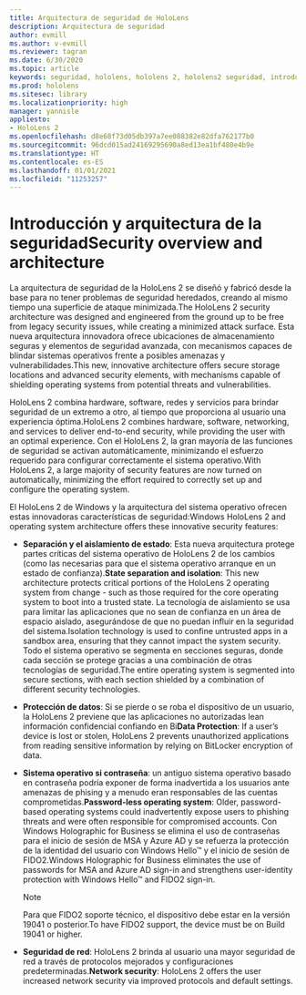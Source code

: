 ```yaml
---
title: Arquitectura de seguridad de HoloLens
description: Arquitectura de seguridad
author: evmill
ms.author: v-evmill
ms.reviewer: tagran
ms.date: 6/30/2020
ms.topic: article
keywords: seguridad, hololens, hololens 2, hololens2 seguridad, introducción a la seguridad, arquitectura de seguridad, arquitectura, arquitectura de hololens 2
ms.prod: hololens
ms.sitesec: library
ms.localizationpriority: high
manager: yannisle
appliesto:
- HoloLens 2
ms.openlocfilehash: d8e68f73d05db397a7ee088382e82dfa762177b0
ms.sourcegitcommit: 96dcd015ad24169295690a8ed13ea1bf480e4b9e
ms.translationtype: HT
ms.contentlocale: es-ES
ms.lasthandoff: 01/01/2021
ms.locfileid: "11253257"
---
```

# <span data-ttu-id="bb9ad-104">Introducción y arquitectura de la seguridad</span><span class="sxs-lookup"><span data-stu-id="bb9ad-104">Security overview and architecture</span></span>

<span data-ttu-id="bb9ad-105">La arquitectura de seguridad de la HoloLens 2 se diseñó y fabricó desde la base para no tener problemas de seguridad heredados, creando al mismo tiempo una superficie de ataque minimizada.</span><span class="sxs-lookup"><span data-stu-id="bb9ad-105">The HoloLens 2 security architecture was designed and engineered from the ground up to be free from legacy security issues, while creating a minimized attack surface.</span></span> <span data-ttu-id="bb9ad-106">Esta nueva arquitectura innovadora ofrece ubicaciones de almacenamiento seguras y elementos de seguridad avanzada, con mecanismos capaces de blindar sistemas operativos frente a posibles amenazas y vulnerabilidades.</span><span class="sxs-lookup"><span data-stu-id="bb9ad-106">This new, innovative architecture offers secure storage locations and advanced security elements, with mechanisms capable of shielding operating systems from potential threats and vulnerabilities.</span></span>

<span data-ttu-id="bb9ad-107">HoloLens 2 combina hardware, software, redes y servicios para brindar seguridad de un extremo a otro, al tiempo que proporciona al usuario una experiencia óptima.</span><span class="sxs-lookup"><span data-stu-id="bb9ad-107">HoloLens 2 combines hardware, software, networking, and services to deliver end-to-end security, while providing the user with an optimal experience.</span></span> <span data-ttu-id="bb9ad-108">Con el HoloLens 2, la gran mayoría de las funciones de seguridad se activan automáticamente, minimizando el esfuerzo requerido para configurar correctamente el sistema operativo.</span><span class="sxs-lookup"><span data-stu-id="bb9ad-108">With HoloLens 2, a large majority of security features are now turned on automatically, minimizing the effort required to correctly set up and configure the operating system.</span></span>

<span data-ttu-id="bb9ad-109">El HoloLens 2 de Windows y la arquitectura del sistema operativo ofrecen estas innovadoras características de seguridad:</span><span class="sxs-lookup"><span data-stu-id="bb9ad-109">Windows HoloLens 2 and operating system architecture offers these innovative security features:</span></span>

  * <span data-ttu-id="bb9ad-110">**Separación y el aislamiento de estado**: Esta nueva arquitectura protege partes críticas del sistema operativo de HoloLens 2 de los cambios (como las necesarias para que el sistema operativo arranque en un estado de confianza).</span><span class="sxs-lookup"><span data-stu-id="bb9ad-110">**State separation and isolation**:  This new architecture protects critical portions of the HoloLens 2 operating system from change - such as those required for the core operating system to boot into a trusted state.</span></span> <span data-ttu-id="bb9ad-111">La tecnología de aislamiento se usa para limitar las aplicaciones que no sean de confianza en un área de espacio aislado, asegurándose de que no puedan influir en la seguridad del sistema.</span><span class="sxs-lookup"><span data-stu-id="bb9ad-111">Isolation technology is used to confine untrusted apps in a sandbox area, ensuring that they cannot impact the system security.</span></span> <span data-ttu-id="bb9ad-112">Todo el sistema operativo se segmenta en secciones seguras, donde cada sección se protege gracias a una combinación de otras tecnologías de seguridad.</span><span class="sxs-lookup"><span data-stu-id="bb9ad-112">The entire operating system is segmented into secure sections, with each section shielded by a combination of different security technologies.</span></span>
  
  * <span data-ttu-id="bb9ad-113">**Protección de datos**: Si se pierde o se roba el dispositivo de un usuario, la HoloLens 2 previene que las aplicaciones no autorizadas lean información confidencial confiando en Bi</span><span class="sxs-lookup"><span data-stu-id="bb9ad-113">**Data Protection**: If a user’s device is lost or stolen, HoloLens 2 prevents unauthorized applications from reading sensitive information by relying on BitLocker encryption of data.</span></span> 
  
  * <span data-ttu-id="bb9ad-114">**Sistema operativo si contraseña**: un antiguo sistema operativo basado en contraseña podría exponer de forma inadvertida a los usuarios ante amenazas de phising y a menudo eran responsables de las cuentas comprometidas.</span><span class="sxs-lookup"><span data-stu-id="bb9ad-114">**Password-less operating system**:  Older, password-based operating systems could inadvertently expose users to phishing threats and were often responsible for compromised accounts.</span></span> <span data-ttu-id="bb9ad-115">Con Windows Holographic for Business se elimina el uso de contraseñas para el inicio de sesión de MSA y Azure AD y se refuerza la protección de la identidad del usuario con Windows Hello™ y el inicio de sesión de FIDO2.</span><span class="sxs-lookup"><span data-stu-id="bb9ad-115">Windows Holographic for Business eliminates the use of passwords for MSA and Azure AD sign-in and strengthens user-identity protection with Windows Hello™ and FIDO2 sign-in.</span></span> 
  
    > [!NOTE]
    > <span data-ttu-id="bb9ad-116">Para que FIDO2 soporte técnico, el dispositivo debe estar en la versión 19041 o posterior.</span><span class="sxs-lookup"><span data-stu-id="bb9ad-116">To have FIDO2 support, the device must be on Build 19041 or higher.</span></span> 

  * <span data-ttu-id="bb9ad-117">**Seguridad de red**: HoloLens 2 brinda al usuario una mayor seguridad de red a través de protocolos mejorados y configuraciones predeterminadas.</span><span class="sxs-lookup"><span data-stu-id="bb9ad-117">**Network security**: HoloLens 2 offers the user increased network security via improved protocols and default settings.</span></span>
